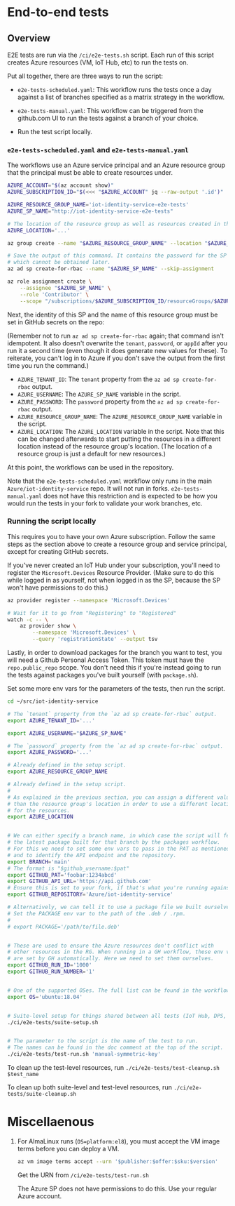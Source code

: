# End-to-end tests

## Overview

E2E tests are run via the `/ci/e2e-tests.sh` script. Each run of this script creates Azure resources (VM, IoT Hub, etc) to run the tests on.

Put all together, there are three ways to run the script:

- `e2e-tests-scheduled.yaml`: This workflow runs the tests once a day against a list of branches specified as a matrix strategy in the workflow.

- `e2e-tests-manual.yaml`: This workflow can be triggered from the github.com UI to run the tests against a branch of your choice.

- Run the test script locally.


### `e2e-tests-scheduled.yaml` and `e2e-tests-manual.yaml`

The workflows use an Azure service principal and an Azure resource group that the principal must be able to create resources under.

```sh
AZURE_ACCOUNT="$(az account show)"
AZURE_SUBSCRIPTION_ID="$(<<< "$AZURE_ACCOUNT" jq --raw-output '.id')"

AZURE_RESOURCE_GROUP_NAME='iot-identity-service-e2e-tests'
AZURE_SP_NAME="http://iot-identity-service-e2e-tests"

# The location of the resource group as well as resources created in the group.
AZURE_LOCATION='...'

az group create --name "$AZURE_RESOURCE_GROUP_NAME" --location "$AZURE_LOCATION"

# Save the output of this command. It contains the password for the SP
# which cannot be obtained later.
az ad sp create-for-rbac --name "$AZURE_SP_NAME" --skip-assignment

az role assignment create \
    --assignee "$AZURE_SP_NAME" \
    --role 'Contributor' \
    --scope "/subscriptions/$AZURE_SUBSCRIPTION_ID/resourceGroups/$AZURE_RESOURCE_GROUP_NAME"
```

Next, the identity of this SP and the name of this resource group must be set in GitHub secrets on the repo:

(Remember not to run `az ad sp create-for-rbac` again; that command isn't idempotent. It also doesn't overwrite the `tenant`, `password`, or `appId` after you run it a second time (even though it does generate new values for these). To reiterate, you can't log in to Azure if you don't save the output from the first time you run the command.)

- `AZURE_TENANT_ID`: The `tenant` property from the `az ad sp create-for-rbac` output.
- `AZURE_USERNAME`: The `AZURE_SP_NAME` variable in the script.
- `AZURE_PASSWORD`: The `password` property from the `az ad sp create-for-rbac` output.
- `AZURE_RESOURCE_GROUP_NAME`: The `AZURE_RESOURCE_GROUP_NAME` variable in the script.
- `AZURE_LOCATION`: The `AZURE_LOCATION` variable in the script. Note that this can be changed afterwards to start putting the resources in a different location instead of the resource group's location. (The location of a resource group is just a default for new resources.)

At this point, the workflows can be used in the repository.

Note that the `e2e-tests-scheduled.yaml` workflow only runs in the main `Azure/iot-identity-service` repo. It will not run in forks. `e2e-tests-manual.yaml` does not have this restriction and is expected to be how you would run the tests in your fork to validate your work branches, etc.


### Running the script locally

This requires you to have your own Azure subscription. Follow the same steps as the section above to create a resource group and service principal, except for creating GitHub secrets.

If you've never created an IoT Hub under your subscription, you'll need to register the `Microsoft.Devices` Resource Provider. (Make sure to do this while logged in as yourself, not when logged in as the SP, because the SP won't have permissions to do this.)

```sh
az provider register --namespace 'Microsoft.Devices'

# Wait for it to go from "Registering" to "Registered"
watch -c -- \
    az provider show \
        --namespace 'Microsoft.Devices' \
        --query 'registrationState' --output tsv
```

Lastly, in order to download packages for the branch you want to test, you will need a Github Personal Access Token. This token must have the `repo.public_repo` scope. You don't need this if you're instead going to run the tests against packages you've built yourself (with `package.sh`).

Set some more env vars for the parameters of the tests, then run the script.

```sh
cd ~/src/iot-identity-service

# The `tenant` property from the `az ad sp create-for-rbac` output.
export AZURE_TENANT_ID='...'

export AZURE_USERNAME="$AZURE_SP_NAME"

# The `password` property from the `az ad sp create-for-rbac` output.
export AZURE_PASSWORD='...'

# Already defined in the setup script.
export AZURE_RESOURCE_GROUP_NAME

# Already defined in the setup script.
#
# As explained in the previous section, you can assign a different value here
# than the resource group's location in order to use a different location
# for the resources.
export AZURE_LOCATION


# We can either specify a branch name, in which case the script will fetch
# the latest package built for that branch by the packages workflow.
# For this we need to set some env vars to pass in the PAT as mentioned above
# and to identify the API endpoint and the repository.
export BRANCH='main'
# The format is "$github_username:$pat"
export GITHUB_PAT='foobar:1234abcd'
export GITHUB_API_URL='https://api.github.com'
# Ensure this is set to your fork, if that's what you're running against.
export GITHUB_REPOSITORY='Azure/iot-identity-service'

# Alternatively, we can tell it to use a package file we built ourselves.
# Set the PACKAGE env var to the path of the .deb / .rpm.
#
# export PACKAGE='/path/to/file.deb'


# These are used to ensure the Azure resources don't conflict with
# other resources in the RG. When running in a GH workflow, these env vars
# are set by GH automatically. Here we need to set them ourselves.
export GITHUB_RUN_ID='1000'
export GITHUB_RUN_NUMBER='1'


# One of the supported OSes. The full list can be found in the workflows files.
export OS='ubuntu:18.04'


# Suite-level setup for things shared between all tests (IoT Hub, DPS, etc)
./ci/e2e-tests/suite-setup.sh


# The parameter to the script is the name of the test to run.
# The names can be found in the doc comment at the top of the script.
./ci/e2e-tests/test-run.sh 'manual-symmetric-key'
```

To clean up the test-level resources, run `./ci/e2e-tests/test-cleanup.sh $test_name`

To clean up both suite-level and test-level resources, run `./ci/e2e-tests/suite-cleanup.sh`


# Miscellaenous

1. For AlmaLinux runs (`OS=platform:el8`), you must accept the VM image terms before you can deploy a VM.

   ```sh
   az vm image terms accept --urn '$publisher:$offer:$sku:$version'
   ```

   Get the URN from `/ci/e2e-tests/test-run.sh`

   The Azure SP does not have permissions to do this. Use your regular Azure account.
